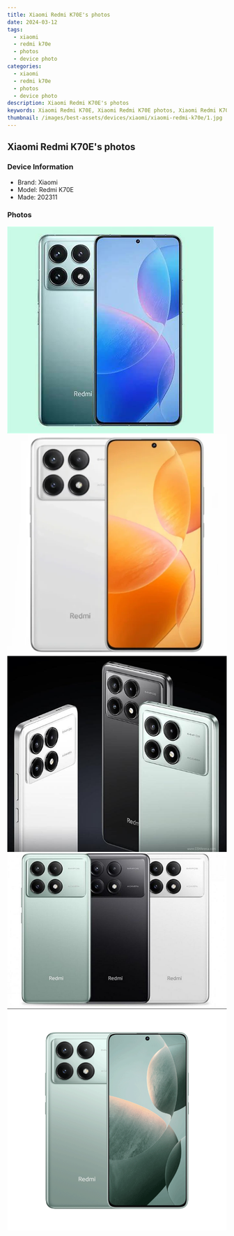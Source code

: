 ```yaml
---
title: Xiaomi Redmi K70E's photos
date: 2024-03-12
tags: 
  - xiaomi
  - redmi k70e
  - photos
  - device photo
categories: 
  - xiaomi
  - redmi k70e
  - photos
  - device photo
description: Xiaomi Redmi K70E's photos
keywords: Xiaomi Redmi K70E, Xiaomi Redmi K70E photos, Xiaomi Redmi K70E device photo
thumbnail: /images/best-assets/devices/xiaomi/xiaomi-redmi-k70e/1.jpg
---
```


## Xiaomi Redmi K70E's photos

### Device Information

- Brand: Xiaomi
- Model: Redmi K70E
- Made: 202311

### Photos

![/images/best-assets/devices/xiaomi/xiaomi-redmi-k70e/1.jpg](/images/best-assets/devices/xiaomi/xiaomi-redmi-k70e/1.jpg)
![/images/best-assets/devices/xiaomi/xiaomi-redmi-k70e/2.jpg](/images/best-assets/devices/xiaomi/xiaomi-redmi-k70e/2.jpg)
![/images/best-assets/devices/xiaomi/xiaomi-redmi-k70e/3.jpg](/images/best-assets/devices/xiaomi/xiaomi-redmi-k70e/3.jpg)
![/images/best-assets/devices/xiaomi/xiaomi-redmi-k70e/4.jpg](/images/best-assets/devices/xiaomi/xiaomi-redmi-k70e/4.jpg)
![/images/best-assets/devices/xiaomi/xiaomi-redmi-k70e/5.jpg](/images/best-assets/devices/xiaomi/xiaomi-redmi-k70e/5.jpg)
